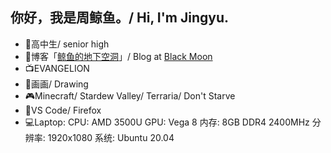 ## 你好，我是周鲸鱼。/ Hi, I'm Jingyu.

- 🏫高中生/ senior high
- 📜博客「[鲸鱼的地下空洞](https://me.ruakio.com)」/ Blog at [Black Moon](https://me.ruakio.com)
- 📺EVANGELION
- 🎨画画/ Drawing
- 🎮Minecraft/ Stardew Valley/ Terraria/ Don't Starve
- 🔨VS Code/ Firefox
- 💻Laptop: 
CPU: AMD 3500U
GPU: Vega 8
内存: 8GB DDR4 2400MHz
分辨率: 1920x1080
系统: Ubuntu 20.04